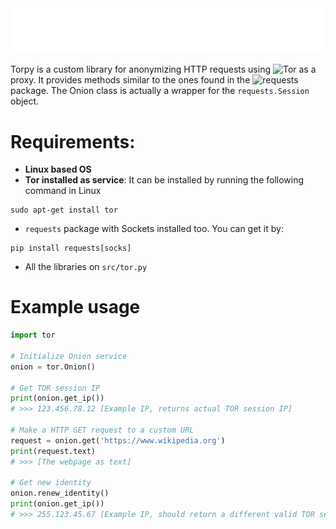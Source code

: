 <div align='center'>
  <img src="./assets/torpy.png">
</div>

Torpy is a custom library for anonymizing HTTP requests using ![Tor](https://www.torproject.org/) as a proxy. It provides methods similar to the ones found in the ![`requests`](https://pypi.org/project/requests) package. The Onion class is actually a wrapper for the `requests.Session` object.

# Requirements:

- **Linux based OS**
- **Tor installed as service**: It can be installed by running the following command in Linux
```console
sudo apt-get install tor
```
- `requests` package with Sockets installed too. You can get it by:
```console
pip install requests[socks]
```
- All the libraries on `src/tor.py`

# Example usage

```python
import tor

# Initialize Onion service
onion = tor.Onion()

# Get TOR session IP
print(onion.get_ip())
# >>> 123.456.78.12 [Example IP, returns actual TOR session IP]

# Make a HTTP GET request to a custom URL
request = onion.get('https://www.wikipedia.org')
print(request.text)
# >>> [The webpage as text]

# Get new identity
onion.renew_identity()
print(onion.get_ip())
# >>> 255.123.45.67 [Example IP, should return a different valid TOR session IP]
```
